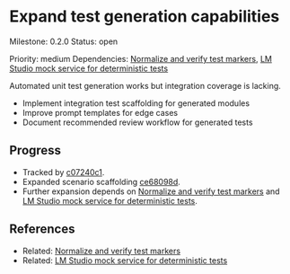 # Expand test generation capabilities
Milestone: 0.2.0
Status: open

Priority: medium
Dependencies: [Normalize and verify test markers](Normalize-and-verify-test-markers.md), [LM Studio mock service for deterministic tests](LM-Studio-mock-service-for-deterministic-tests.md)


Automated unit test generation works but integration coverage is lacking.

- Implement integration test scaffolding for generated modules
- Improve prompt templates for edge cases
- Document recommended review workflow for generated tests

## Progress
- Tracked by [c07240c1](../commit/c07240c1).
- Expanded scenario scaffolding [ce68098d](../commit/ce68098d).
- Further expansion depends on [Normalize and verify test markers](Normalize-and-verify-test-markers.md) and [LM Studio mock service for deterministic tests](LM-Studio-mock-service-for-deterministic-tests.md).

## References

- Related: [Normalize and verify test markers](Normalize-and-verify-test-markers.md)
- Related: [LM Studio mock service for deterministic tests](LM-Studio-mock-service-for-deterministic-tests.md)
